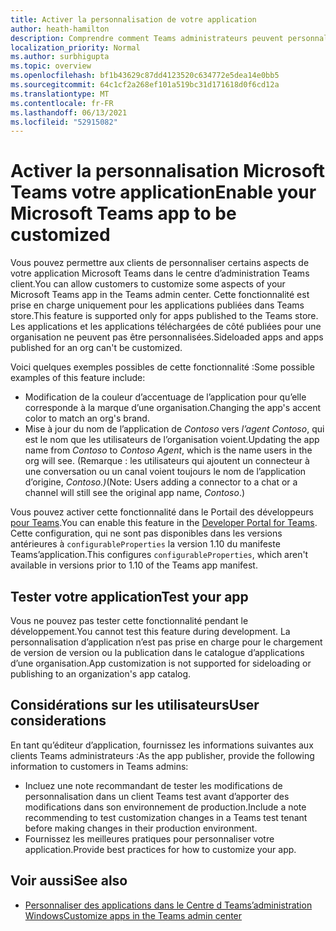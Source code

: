 ```yaml
---
title: Activer la personnalisation de votre application
author: heath-hamilton
description: Comprendre comment Teams administrateurs peuvent personnaliser votre application pour leur organisation.
localization_priority: Normal
ms.author: surbhigupta
ms.topic: overview
ms.openlocfilehash: bf1b43629c87dd4123520c634772e5dea14e0bb5
ms.sourcegitcommit: 64c1cf2a268ef101a519bc31d171618d0f6cd12a
ms.translationtype: MT
ms.contentlocale: fr-FR
ms.lasthandoff: 06/13/2021
ms.locfileid: "52915082"
---
```

# <a name="enable-your-microsoft-teams-app-to-be-customized"></a><span data-ttu-id="09fa7-103">Activer la personnalisation Microsoft Teams votre application</span><span class="sxs-lookup"><span data-stu-id="09fa7-103">Enable your Microsoft Teams app to be customized</span></span>

<span data-ttu-id="09fa7-104">Vous pouvez permettre aux clients de personnaliser certains aspects de votre application Microsoft Teams dans le centre d’administration Teams client.</span><span class="sxs-lookup"><span data-stu-id="09fa7-104">You can allow customers to customize some aspects of your Microsoft Teams app in the Teams admin center.</span></span> <span data-ttu-id="09fa7-105">Cette fonctionnalité est prise en charge uniquement pour les applications publiées dans Teams store.</span><span class="sxs-lookup"><span data-stu-id="09fa7-105">This feature is supported only for apps published to the Teams store.</span></span> <span data-ttu-id="09fa7-106">Les applications et les applications téléchargées de côté publiées pour une organisation ne peuvent pas être personnalisées.</span><span class="sxs-lookup"><span data-stu-id="09fa7-106">Sideloaded apps and apps published for an org can't be customized.</span></span>

<span data-ttu-id="09fa7-107">Voici quelques exemples possibles de cette fonctionnalité :</span><span class="sxs-lookup"><span data-stu-id="09fa7-107">Some possible examples of this feature include:</span></span>

* <span data-ttu-id="09fa7-108">Modification de la couleur d’accentuage de l’application pour qu’elle corresponde à la marque d’une organisation.</span><span class="sxs-lookup"><span data-stu-id="09fa7-108">Changing the app's accent color to match an org's brand.</span></span>
* <span data-ttu-id="09fa7-109">Mise à jour du nom de l’application de *Contoso* vers *l’agent Contoso*, qui est le nom que les utilisateurs de l’organisation voient.</span><span class="sxs-lookup"><span data-stu-id="09fa7-109">Updating the app name from *Contoso* to *Contoso Agent*, which is the name users in the org will see.</span></span> <span data-ttu-id="09fa7-110">(Remarque : les utilisateurs qui ajoutent un connecteur à une conversation ou un canal voient toujours le nom de l’application d’origine, *Contoso.)*</span><span class="sxs-lookup"><span data-stu-id="09fa7-110">(Note: Users adding a connector to a chat or a channel will still see the original app name, *Contoso*.)</span></span>

<span data-ttu-id="09fa7-111">Vous pouvez activer cette fonctionnalité dans le Portail des développeurs [pour Teams](https://dev.teams.microsoft.com/home).</span><span class="sxs-lookup"><span data-stu-id="09fa7-111">You can enable this feature in the [Developer Portal for Teams](https://dev.teams.microsoft.com/home).</span></span> <span data-ttu-id="09fa7-112">Cette configuration, qui ne sont pas disponibles dans les versions antérieures à `configurableProperties` la version 1.10 du manifeste Teams’application.</span><span class="sxs-lookup"><span data-stu-id="09fa7-112">This configures `configurableProperties`, which aren't available in versions prior to 1.10 of the Teams app manifest.</span></span>

## <a name="test-your-app"></a><span data-ttu-id="09fa7-113">Tester votre application</span><span class="sxs-lookup"><span data-stu-id="09fa7-113">Test your app</span></span>

<span data-ttu-id="09fa7-114">Vous ne pouvez pas tester cette fonctionnalité pendant le développement.</span><span class="sxs-lookup"><span data-stu-id="09fa7-114">You cannot test this feature during development.</span></span> <span data-ttu-id="09fa7-115">La personnalisation d’application n’est pas prise en charge pour le chargement de version de version ou la publication dans le catalogue d’applications d’une organisation.</span><span class="sxs-lookup"><span data-stu-id="09fa7-115">App customization is not supported for sideloading or publishing to an organization's app catalog.</span></span>

## <a name="user-considerations"></a><span data-ttu-id="09fa7-116">Considérations sur les utilisateurs</span><span class="sxs-lookup"><span data-stu-id="09fa7-116">User considerations</span></span>

<span data-ttu-id="09fa7-117">En tant qu’éditeur d’application, fournissez les informations suivantes aux clients Teams administrateurs :</span><span class="sxs-lookup"><span data-stu-id="09fa7-117">As the app publisher, provide the following information to customers in Teams admins:</span></span>
* <span data-ttu-id="09fa7-118">Incluez une note recommandant de tester les modifications de personnalisation dans un client Teams test avant d’apporter des modifications dans son environnement de production.</span><span class="sxs-lookup"><span data-stu-id="09fa7-118">Include a note recommending to test customization changes in a Teams test tenant before making changes in their production environment.</span></span> 
* <span data-ttu-id="09fa7-119">Fournissez les meilleures pratiques pour personnaliser votre application.</span><span class="sxs-lookup"><span data-stu-id="09fa7-119">Provide best practices for how to customize your app.</span></span>

## <a name="see-also"></a><span data-ttu-id="09fa7-120">Voir aussi</span><span class="sxs-lookup"><span data-stu-id="09fa7-120">See also</span></span>

* [<span data-ttu-id="09fa7-121">Personnaliser des applications dans le Centre d Teams’administration Windows</span><span class="sxs-lookup"><span data-stu-id="09fa7-121">Customize apps in the Teams admin center</span></span>](/MicrosoftTeams/customize-apps)
